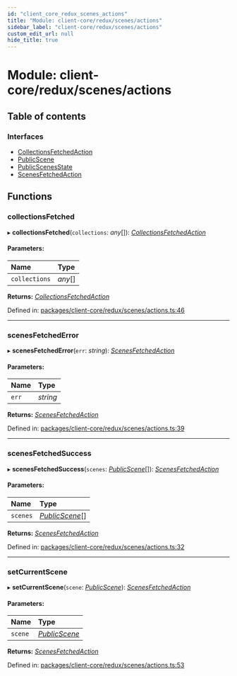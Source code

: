 ```yaml
---
id: "client_core_redux_scenes_actions"
title: "Module: client-core/redux/scenes/actions"
sidebar_label: "client-core/redux/scenes/actions"
custom_edit_url: null
hide_title: true
---
```


# Module: client-core/redux/scenes/actions

## Table of contents

### Interfaces

- [CollectionsFetchedAction](../interfaces/client_core_redux_scenes_actions.collectionsfetchedaction.md)
- [PublicScene](../interfaces/client_core_redux_scenes_actions.publicscene.md)
- [PublicScenesState](../interfaces/client_core_redux_scenes_actions.publicscenesstate.md)
- [ScenesFetchedAction](../interfaces/client_core_redux_scenes_actions.scenesfetchedaction.md)

## Functions

### collectionsFetched

▸ **collectionsFetched**(`collections`: *any*[]): [*CollectionsFetchedAction*](../interfaces/client_core_redux_scenes_actions.collectionsfetchedaction.md)

#### Parameters:

Name | Type |
:------ | :------ |
`collections` | *any*[] |

**Returns:** [*CollectionsFetchedAction*](../interfaces/client_core_redux_scenes_actions.collectionsfetchedaction.md)

Defined in: [packages/client-core/redux/scenes/actions.ts:46](https://github.com/xr3ngine/xr3ngine/blob/5a0f83ed8/packages/client-core/redux/scenes/actions.ts#L46)

___

### scenesFetchedError

▸ **scenesFetchedError**(`err`: *string*): [*ScenesFetchedAction*](../interfaces/client_core_redux_scenes_actions.scenesfetchedaction.md)

#### Parameters:

Name | Type |
:------ | :------ |
`err` | *string* |

**Returns:** [*ScenesFetchedAction*](../interfaces/client_core_redux_scenes_actions.scenesfetchedaction.md)

Defined in: [packages/client-core/redux/scenes/actions.ts:39](https://github.com/xr3ngine/xr3ngine/blob/5a0f83ed8/packages/client-core/redux/scenes/actions.ts#L39)

___

### scenesFetchedSuccess

▸ **scenesFetchedSuccess**(`scenes`: [*PublicScene*](../interfaces/client_core_redux_scenes_actions.publicscene.md)[]): [*ScenesFetchedAction*](../interfaces/client_core_redux_scenes_actions.scenesfetchedaction.md)

#### Parameters:

Name | Type |
:------ | :------ |
`scenes` | [*PublicScene*](../interfaces/client_core_redux_scenes_actions.publicscene.md)[] |

**Returns:** [*ScenesFetchedAction*](../interfaces/client_core_redux_scenes_actions.scenesfetchedaction.md)

Defined in: [packages/client-core/redux/scenes/actions.ts:32](https://github.com/xr3ngine/xr3ngine/blob/5a0f83ed8/packages/client-core/redux/scenes/actions.ts#L32)

___

### setCurrentScene

▸ **setCurrentScene**(`scene`: [*PublicScene*](../interfaces/client_core_redux_scenes_actions.publicscene.md)): [*ScenesFetchedAction*](../interfaces/client_core_redux_scenes_actions.scenesfetchedaction.md)

#### Parameters:

Name | Type |
:------ | :------ |
`scene` | [*PublicScene*](../interfaces/client_core_redux_scenes_actions.publicscene.md) |

**Returns:** [*ScenesFetchedAction*](../interfaces/client_core_redux_scenes_actions.scenesfetchedaction.md)

Defined in: [packages/client-core/redux/scenes/actions.ts:53](https://github.com/xr3ngine/xr3ngine/blob/5a0f83ed8/packages/client-core/redux/scenes/actions.ts#L53)
